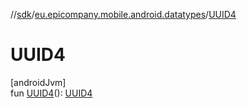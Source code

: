//[sdk](../../index.md)/[eu.epicompany.mobile.android.datatypes](index.md)/[UUID4](-u-u-i-d4.md)

# UUID4

[androidJvm]\
fun [UUID4](-u-u-i-d4.md)(): [UUID4](index.md#229649042%2FClasslikes%2F462465411)
